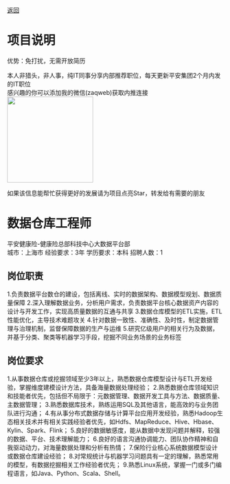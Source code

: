 [返回](../../)

# 项目说明

优势：免打扰，无需开放简历

本人非猎头，非人事，纯IT同事分享内部推荐职位，每天更新平安集团2个月内发的IT职位  
感兴趣的你可以添加我的微信(zaqweb)获取内推连接  
<img src="https://github.com/zaqweb/PA-IT-JOBS/blob/master/WechatICode.jpeg"  height="200" width="200">

如果该信息能帮忙获得更好的发展请为项目点亮Star，转发给有需要的朋友

# 数据仓库工程师
平安健康险-健康险总部科技中心大数据平台部  
城市：上海市 经验要求：3年 学历要求：本科  招聘人数：1

## 岗位职责
1.负责数据平台数仓的建设，包括离线、实时的数据架构、数据模型规划、数据质量保障
2.深入理解数据业务，分析用户需求，负责数据平台核心数据资产内容的设计与开发工作，实现高质量数据的互通与共享
3.数据仓库模型的ETL实施，ETL性能优化，主导技术难题攻关
4.针对数据一致性、准确性、及时性，制定数据管理与治理机制，监督保障数据的生产与运维
5.研究亿级用户的相关行为及数据，并基于分类、聚类等机器学习手段，挖掘不同业务场景的业务标签

## 岗位要求
1.从事数据仓库或挖掘领域至少3年以上，熟悉数据仓库模型设计与ETL开发经验，掌握维度建模设计方法，具备海量数据处理经验；
2.熟悉数据仓库领域知识和技能者优先，包括但不局限于：元数据管理、数据开发工具与方法、数据质量、主数据管理；
3.熟悉数据库技术，熟练运用SQL及其他语言，能高效的与业务团队进行沟通；
4.有从事分布式数据存储与计算平台应用开发经验，熟悉Hadoop生态相关技术并有相关实践经验者优先，如Hdfs、MapReduce、Hive、Hbase、Kylin、Spark、Flink；
5.良好的数据敏感度，能从数据中发现问题并解释，较强的数据、平台、技术理解能力；
6.良好的语言沟通协调能力、团队协作精神和自我驱动动力，对海量数据处理和分析有热情；
7.保险行业核心系统数据模型设计或数据仓库建设经验；
8.对常规统计与机器学习问题具有一定的理解，熟悉常用的模型，有数据挖掘相关工作经验者优先；
9.熟悉Linux系统，掌握一门或多门编程语言，如Java、Python、Scala、Shell。




